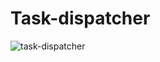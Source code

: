 # Task-dispatcher


![task-dispatcher](http://assets.processon.com/chart_image/611db41d1efad457f1833fe5.png)




